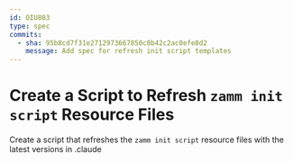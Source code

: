```yaml
---
id: OIU803
type: spec
commits:
  - sha: 95b8cd7f31e2712973667850c8b42c2ac0efe8d2
    message: Add spec for refresh init script templates
---
```


# Create a Script to Refresh `zamm init script` Resource Files

Create a script that refreshes the `zamm init script` resource files with the latest versions in .claude
